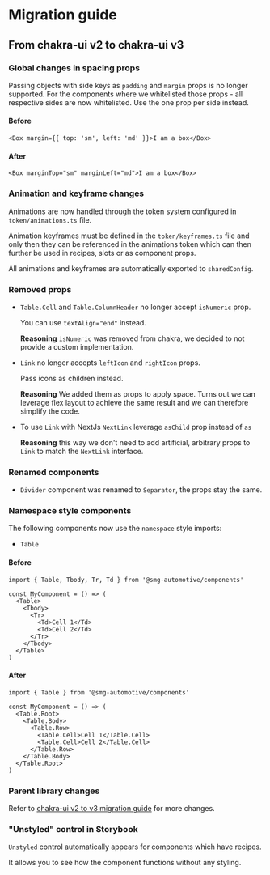 # Migration guide

<!-- TODO: add accurate version numbers here -->
## From chakra-ui v2 to chakra-ui v3

### Global changes in spacing props

Passing objects with side keys as `padding` and `margin` props is no longer supported. For the components where we whitelisted those props - all respective sides are now whitelisted. Use the one prop per side instead.

#### Before

```tsx
<Box margin={{ top: 'sm', left: 'md' }}>I am a box</Box>
```

#### After

```tsx
<Box marginTop="sm" marginLeft="md">I am a box</Box>
```

### Animation and keyframe changes

Animations are now handled through the token system configured in `token/animations.ts` file.

Animation keyframes must be defined in the `token/keyframes.ts` file and only then they can be referenced in the 
animations token which can then further be used in recipes, slots or as component props.

All animations and keyframes are automatically exported to `sharedConfig`.

### Removed props

- `Table.Cell` and `Table.ColumnHeader` no longer accept `isNumeric` prop.

  You can use `textAlign="end"` instead.

  **Reasoning** `isNumeric` was removed from chakra, we decided to not provide a custom implementation.

- `Link` no longer accepts `leftIcon` and `rightIcon` props.

  Pass icons as children instead.

  **Reasoning** We added them as props to apply space. Turns out we can leverage flex layout to achieve the same result and we can therefore simplify the code.

- To use `Link` with NextJs `NextLink` leverage `asChild` prop instead of `as`

  **Reasoning** this way we don't need to add artificial, arbitrary props to `Link` to match the `NextLink` interface.

### Renamed components

- `Divider` component was renamed to `Separator`, the props stay the same.

### Namespace style components

The following components now use the `namespace` style imports:

- `Table`

#### Before

```tsx
import { Table, Tbody, Tr, Td } from '@smg-automotive/components'

const MyComponent = () => (
  <Table>
    <Tbody>
      <Tr>
        <Td>Cell 1</Td>
        <Td>Cell 2</Td>
      </Tr>
    </Tbody>
  </Table>
)
```

#### After

```tsx
import { Table } from '@smg-automotive/components'

const MyComponent = () => (
  <Table.Root>
    <Table.Body>
      <Table.Row>
        <Table.Cell>Cell 1</Table.Cell>
        <Table.Cell>Cell 2</Table.Cell>
      </Table.Row>
    </Table.Body>
  </Table.Root>
)
```

### Parent library changes

Refer to [chakra-ui v2 to v3 migration guide](https://chakra-ui.com/docs/features/chakra-ui-v3) for more changes.

### "Unstyled" control in Storybook

`Unstyled` control automatically appears for components which have recipes.

It allows you to see how the component functions without any styling.
